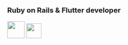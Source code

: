 ### Ruby on Rails & Flutter developer

<code><img height="40" src="https://upload.wikimedia.org/wikipedia/commons/thumb/6/62/Ruby_On_Rails_Logo.svg/1200px-Ruby_On_Rails_Logo.svg.png"></code>
<code><img height="35" src="https://upload.wikimedia.org/wikipedia/commons/1/17/Google-flutter-logo.png"></code>

